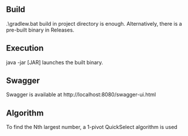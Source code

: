 <h2>Build</h2>
.\gradlew.bat build in project directory is enough. 
Alternatively, there is a pre-built binary in Releases.

<h2>Execution</h2>
java -jar [JAR] launches the built binary.

<h2>Swagger</h2>
Swagger is available at http://localhost:8080/swagger-ui.html

<h2>Algorithm</h2>
To find the Nth largest number, a 1-pivot QuickSelect algorithm is used
